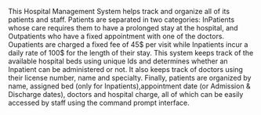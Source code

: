 This Hospital Management System helps track and organize all of its patients and staff. Patients are separated in two categories: InPatients whose care requires them to have a prolonged stay at the hospital, and Outpatients who have a fixed appointment with one of the doctors. Oupatients are charged a fixed fee of 45$ per visit while Inpatients incur a daily rate of 100$ for the length of their stay. This system keeps track of the available hospital beds using unique Ids and determines whether an Inpatient can be administered or not. It also keeps track of doctors using their license number, name and specialty. Finally, patients are organized by name, assigned bed (only for Inpatients),appointment date (or Admission & Discharge dates), doctors and hospital charge, all of which can be easily accessed by staff using the command prompt interface.
